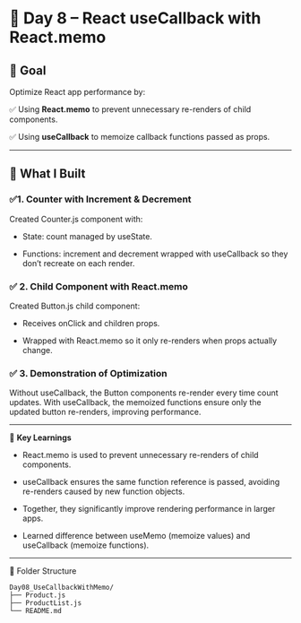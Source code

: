 # 📘 Day 8 – React useCallback with React.memo

## 🎯 Goal  

Optimize React app performance by:

✅ Using **React.memo** to prevent unnecessary re-renders of child components.

✅ Using **useCallback** to memoize callback functions passed as props.

---

## 🧩 What I Built  

### ✅1. Counter with Increment & Decrement

Created Counter.js component with:

- State: count managed by useState.

- Functions: increment and decrement wrapped with useCallback so they don’t recreate on each render.

### ✅ 2. Child Component with React.memo

Created Button.js child component:

- Receives onClick and children props.

- Wrapped with React.memo so it only re-renders when props actually change.

### ✅ 3. Demonstration of Optimization

Without useCallback, the Button components re-render every time count updates.
With useCallback, the memoized functions ensure only the updated button re-renders, improving performance.

---

🧠 **Key Learnings**

- React.memo is used to prevent unnecessary re-renders of child components.

- useCallback ensures the same function reference is passed, avoiding re-renders caused by new function objects.

- Together, they significantly improve rendering performance in larger apps.

- Learned difference between useMemo (memoize values) and useCallback (memoize functions).
---

📁 Folder Structure

```text
Day08_UseCallbackWithMemo/
├── Product.js
├── ProductList.js
└── README.md

```